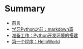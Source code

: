 # Summary

* [前言](README.md)
* [学习Python之前：markdown篇](0markdown.md)
* [准备工作：Python开发环境的搭建](1installation.md)
* [第一个程序：HelloWorld](HelloWorld.md)
